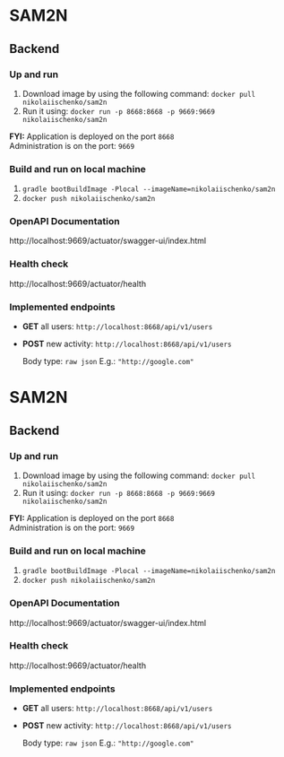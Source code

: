 # SAM2N

## Backend

### Up and run

1. Download image by using the following command:
   `docker pull nikolaiischenko/sam2n`
2. Run it using: `docker run -p 8668:8668 -p 9669:9669 nikolaiischenko/sam2n`

**FYI:** Application is deployed on the port `8668`  
Administration is on the port: `9669`

### Build and run on local machine

1. `gradle bootBuildImage -Plocal --imageName=nikolaiischenko/sam2n`
2. `docker push nikolaiischenko/sam2n`

### OpenAPI Documentation

http://localhost:9669/actuator/swagger-ui/index.html

### Health check

http://localhost:9669/actuator/health

### Implemented endpoints

- **GET** all users: `http://localhost:8668/api/v1/users`
- **POST** new activity: `http://localhost:8668/api/v1/users`

  Body type: `raw json` E.g.: `"http://google.com"`

# SAM2N

## Backend

### Up and run

1. Download image by using the following command:
   `docker pull nikolaiischenko/sam2n`
2. Run it using: `docker run -p 8668:8668 -p 9669:9669 nikolaiischenko/sam2n`

**FYI:** Application is deployed on the port `8668`  
Administration is on the port: `9669`

### Build and run on local machine

1. `gradle bootBuildImage -Plocal --imageName=nikolaiischenko/sam2n`
2. `docker push nikolaiischenko/sam2n`

### OpenAPI Documentation

http://localhost:9669/actuator/swagger-ui/index.html

### Health check

http://localhost:9669/actuator/health

### Implemented endpoints

- **GET** all users: `http://localhost:8668/api/v1/users`
- **POST** new activity: `http://localhost:8668/api/v1/users`

  Body type: `raw json` E.g.: `"http://google.com"`
 
